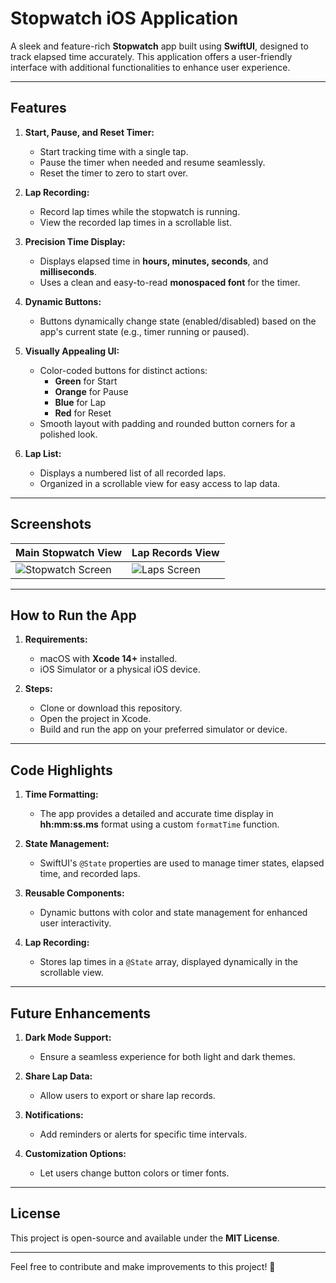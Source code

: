 # Stopwatch iOS Application  

A sleek and feature-rich **Stopwatch** app built using **SwiftUI**, designed to track elapsed time accurately. This application offers a user-friendly interface with additional functionalities to enhance user experience.  

---

## **Features**  

1. **Start, Pause, and Reset Timer:**  
   - Start tracking time with a single tap.  
   - Pause the timer when needed and resume seamlessly.  
   - Reset the timer to zero to start over.  

2. **Lap Recording:**  
   - Record lap times while the stopwatch is running.  
   - View the recorded lap times in a scrollable list.  

3. **Precision Time Display:**  
   - Displays elapsed time in **hours, minutes, seconds**, and **milliseconds**.  
   - Uses a clean and easy-to-read **monospaced font** for the timer.  

4. **Dynamic Buttons:**  
   - Buttons dynamically change state (enabled/disabled) based on the app's current state (e.g., timer running or paused).  

5. **Visually Appealing UI:**  
   - Color-coded buttons for distinct actions:  
     - **Green** for Start  
     - **Orange** for Pause  
     - **Blue** for Lap  
     - **Red** for Reset  
   - Smooth layout with padding and rounded button corners for a polished look.  

6. **Lap List:**  
   - Displays a numbered list of all recorded laps.  
   - Organized in a scrollable view for easy access to lap data.  

---

## **Screenshots**  

| **Main Stopwatch View** | **Lap Records View** |  
|--------------------------|-----------------------|  
| ![Stopwatch Screen](#)   | ![Laps Screen](#)    |  

---

## **How to Run the App**  

1. **Requirements:**  
   - macOS with **Xcode 14+** installed.  
   - iOS Simulator or a physical iOS device.  

2. **Steps:**  
   - Clone or download this repository.  
   - Open the project in Xcode.  
   - Build and run the app on your preferred simulator or device.  

---

## **Code Highlights**  

1. **Time Formatting:**  
   - The app provides a detailed and accurate time display in **hh:mm:ss.ms** format using a custom `formatTime` function.  

2. **State Management:**  
   - SwiftUI's `@State` properties are used to manage timer states, elapsed time, and recorded laps.  

3. **Reusable Components:**  
   - Dynamic buttons with color and state management for enhanced user interactivity.  

4. **Lap Recording:**  
   - Stores lap times in a `@State` array, displayed dynamically in the scrollable view.  

---

## **Future Enhancements**  

1. **Dark Mode Support:**  
   - Ensure a seamless experience for both light and dark themes.  

2. **Share Lap Data:**  
   - Allow users to export or share lap records.  

3. **Notifications:**  
   - Add reminders or alerts for specific time intervals.  

4. **Customization Options:**  
   - Let users change button colors or timer fonts.  

---

## **License**  

This project is open-source and available under the **MIT License**.  

---

Feel free to contribute and make improvements to this project! 🚀  
